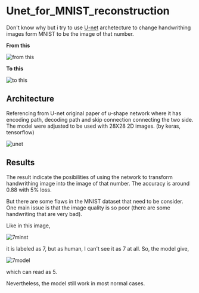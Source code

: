 # Unet_for_MNIST_reconstruction

Don't know why but i try to use [U-net](https://arxiv.org/abs/1505.04597) archetecture to change handwrithing images form MNIST to be the image of that number.

**From this**

![from this](https://imgur.com/VZmm3M3.png)

**To this**

![to this](https://imgur.com/k0YcxSw.png)


## Architecture

Referencing from U-net original paper of u-shape network where it has encoding path, decoding path and skip connection connecting the two side. The model were adjusted to be used with 28X28 2D images. (by keras, tensorflow)

![unet](https://imgur.com/0YKKLWI.png)


## Results

The result indicate the posibilities of using the network to transform handwrithing image into the image of that number. The accuracy is around 0.88 with 5% loss.

But there are some flaws in the MNIST dataset that need to be consider. One main issue is that the image quality is so poor (there are some handwriting that are very bad).

Like in this image, 

![7minst](https://imgur.com/m6BrsQb.png)

it is labeled as 7, but as human, I can't see it as 7 at all. So, the model give,

![7model](https://imgur.com/ybh0iUT.png)

which can read as 5.

Nevertheless, the model still work in most normal cases.



